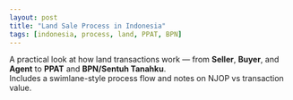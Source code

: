 ```yaml
---
layout: post
title: "Land Sale Process in Indonesia"
tags: [indonesia, process, land, PPAT, BPN]
---
```


A practical look at how land transactions work — from **Seller**, **Buyer**, and **Agent** to **PPAT** and **BPN/Sentuh Tanahku**.  
Includes a swimlane-style process flow and notes on NJOP vs transaction value.
